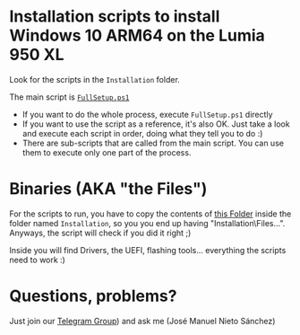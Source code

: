 # Installation scripts to install Windows 10 ARM64 on the Lumia 950 XL

Look for the scripts in the `Installation` folder. 

The main script is [`FullSetup.ps1`](https://github.com/SuperJMN/Lumia950XL-WOA-Scripts/blob/master/Installation/FullSetup.ps1)

- If you want to do the whole process, execute `FullSetup.ps1` directly
- If you want to use the script as a reference, it's also OK. Just take a look and execute each script in order, doing what they tell you to do :)
- There are sub-scripts that are called from the main script. You can use them to execute only one part of the process.

# Binaries (AKA "the Files")
For the scripts to run, you have to copy the contents of [this Folder](https://1drv.ms/f/s!AtXoQFW327DIyLRZLgLlmpx17zXeyw) inside the folder named `Installation`, so you you end up having "Installation\Files\...". Anyways, the script will check if you did it right ;)

Inside you will find Drivers, the UEFI, flashing tools... everything the scripts need to work :)

# Questions, problems? 

Just join our [Telegram Group](https://t.me/joinchat/Ey6mehEPg0Fe4utQNZ9yjA)) and ask me (José Manuel Nieto Sánchez)
